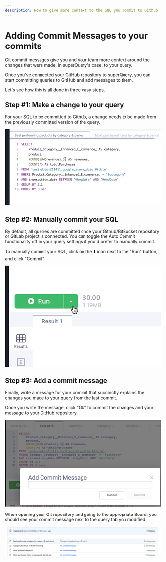 ```yaml
---
description: How to give more context to the SQL you commit to Github
---
```


# Adding Commit Messages to your commits

Git commit messages give you and your team more context around the changes that were made, in superQuery's case, to your query.

Once you've connected your GitHub repository to superQuery, you can start committing queries to GitHub and add messages to them.

Let's see how this is all done in three easy steps.

## Step #1: Make a change to your query

For your SQL to be committed to Github, a change needs to be made from the previously committed version of the query.

<!-- markdownlint-disable-next-line -->
![](<../.gitbook/assets/CleanShot 2020-07-08 at 11.41.13.gif>)

## Step #2: Manually commit your SQL

By default, all queries are committed once your Github/BitBucket repository or GitLab project is connected. You can toggle the Auto Commit functionality off in your query settings if you'd prefer to manually commit.

To manually commit your SQL, click on the &#x2b07;&#xfe0f; icon next to the "Run" button, and click "Commit"

<!-- markdownlint-disable-next-line -->
![](<../.gitbook/assets/CleanShot 2020-07-08 at 11.43.57.gif>)

## Step #3: Add a commit message

Finally, write a message for your commit that succinctly explains the changes you made to your query from the last commit.

Once you write the message, click "Ok" to commit the changes and your message to your GitHub repository.

<!-- markdownlint-disable-next-line -->
![](<../.gitbook/assets/image (46).png>)

When opening your Git repository and going to the appropriate Board, you should see your commit message next to the query tab you modified:

<!-- markdownlint-disable-next-line -->
![](<../.gitbook/assets/image (45).png>)
